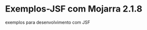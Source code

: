 Exemplos-JSF com Mojarra 2.1.8
==============================

exemplos para desenvolvimento com JSF

